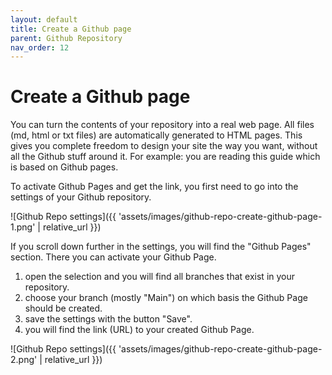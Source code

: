 ```yaml
---
layout: default
title: Create a Github page
parent: Github Repository
nav_order: 12
---
```


# Create a Github page

You can turn the contents of your repository into a real web page. All files (md, html or txt files) are automatically generated to HTML pages. This gives you complete freedom to design your site the way you want, without all the Github stuff around it. For example: you are reading this guide which is based on Github pages.

To activate Github Pages and get the link, you first need to go into the settings of your Github repository.

![Github Repo settings]({{ 'assets/images/github-repo-create-github-page-1.png' | relative_url }})

If you scroll down further in the settings, you will find the "Github Pages" section. There you can activate your Github Page.

1. open the selection and you will find all branches that exist in your repository.
2. choose your branch (mostly "Main") on which basis the Github Page should be created.
3. save the settings with the button "Save".
4. you will find the link (URL) to your created Github Page.

![Github Repo settings]({{ 'assets/images/github-repo-create-github-page-2.png' | relative_url }})
